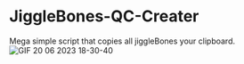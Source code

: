 # JiggleBones-QC-Creater
Mega simple script that copies all jiggleBones your clipboard.
![GIF 20 06 2023 18-30-40](https://github.com/Feromon32/JiggleBones-QC-Creater/assets/65503900/41da793f-071d-496f-aba4-f8e9ccf68af3)
